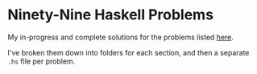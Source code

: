 # Ninety-Nine Haskell Problems
My in-progress and complete solutions for the problems listed [here](https://wiki.haskell.org/H-99:_Ninety-Nine_Haskell_Problems).

I've broken them down into folders for each section, and then a separate `.hs` file per problem.
